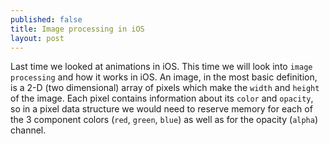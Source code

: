 ```yaml
---
published: false
title: Image processing in iOS
layout: post
---
```

Last time we looked at animations in iOS. This time we will look into `image processing` and how it works in iOS. An image, in the most basic definition, is a 2-D (two dimensional) array of pixels which make the `width` and `height` of the image. Each pixel contains information about its `color` and `opacity`, so in a pixel data structure we would need to reserve memory for each of the 3 component colors (`red`, `green`, `blue`) as well as for the opacity (`alpha`) channel.